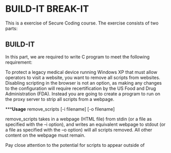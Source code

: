 # BUILD-IT BREAK-IT

This is a exercise of Secure Coding course. The exercise consists of two parts:

## BUILD-IT

In this part, we are required to write C program to meet the following requirement:

To protect a legacy medical device running Windows XP that must allow operators to visit a website, you want to remove all scripts from websites. Disabling scripting in the browser is not an option, as making any changes to the configuration will require recertification by the US Food and Drug Administration (FDA). Instead you are going to create a program to run on the proxy server to strip all scripts from a webpage.

*****Usage**
remove_scripts [-i filename] [-o filename]

remove_scripts takes in a webpage (HTML file) from stdin (or a file as specified with the –i option), and writes an equivalent webpage to stdout (or a file as specified with the –o option) will all scripts removed. All other content on the webpage must remain.

Pay close attention to the potential for scripts to appear outside of **<script>** tags.

Example input:

``` HTML

```
